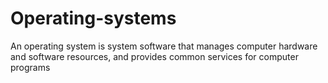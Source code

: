 # Operating-systems
An operating system is system software that manages computer hardware and software resources, and provides common services for computer programs